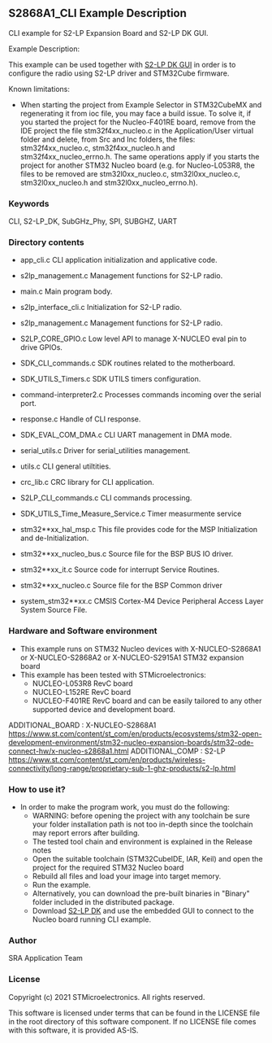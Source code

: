 
## <b>S2868A1_CLI Example Description</b>

CLI example for S2-LP Expansion Board and S2-LP DK GUI.

Example Description:
  
  This example can be used together with [S2-LP DK GUI](https://www.st.com/en/embedded-software/stsw-s2lp-dk.html) in order is to configure the radio using S2-LP
  driver and STM32Cube firmware. 

Known limitations:

- When starting the project from Example Selector in STM32CubeMX and regenerating it
  from ioc file, you may face a build issue. To solve it, if you started the project for the
  Nucleo-F401RE board, remove from the IDE project the file stm32f4xx_nucleo.c in the Application/User
  virtual folder and delete, from Src and Inc folders, the files: stm32f4xx_nucleo.c, stm32f4xx_nucleo.h
  and stm32f4xx_nucleo_errno.h.
  The same operations apply if you starts the project for another STM32 Nucleo board (e.g. for
  Nucleo-L053R8, the files to be removed are stm32l0xx_nucleo.c, stm32l0xx_nucleo.c, stm32l0xx_nucleo.h
  and stm32l0xx_nucleo_errno.h).

### <b>Keywords</b>

CLI, S2-LP_DK, SubGHz_Phy, SPI, SUBGHZ, UART

### <b>Directory contents</b>

 - app_cli.c              CLI application initialization and applicative code.
 
 - s2lp_management.c      Management functions for S2-LP radio.
 
 - main.c                 Main program body.

 - s2lp_interface_cli.c   Initialization for S2-LP radio.

 - s2lp_management.c      Management functions for S2-LP radio.
 
 - S2LP_CORE_GPIO.c       Low level API to manage X-NUCLEO eval pin to drive GPIOs.

 - SDK_CLI_commands.c     SDK routines related to the motherboard.

 - SDK_UTILS_Timers.c     SDK UTILS timers configuration.

 - command-interpreter2.c Processes commands incoming over the serial port.

 - response.c             Handle of CLI response.

 - SDK_EVAL_COM_DMA.c     CLI UART management in DMA mode.

 - serial_utils.c         Driver for serial_utilities  management.

 - utils.c                CLI general utiltities.

 - crc_lib.c              CRC library for CLI application.

 - S2LP_CLI_commands.c    CLI commands processing.

 - SDK_UTILS_Time_Measure_Service.c Timer measurmente service

 - stm32**xx_hal_msp.c    This file provides code for the MSP Initialization
                          and de-Initialization.
						
 - stm32**xx_nucleo_bus.c Source file for the BSP BUS IO driver.
 
 - stm32**xx_it.c         Source code for interrupt Service Routines.
 
 - stm32**xx_nucleo.c     Source file for the BSP Common driver
 
 - system_stm32**xx.c     CMSIS Cortex-M4 Device Peripheral Access Layer
                          System Source File.

 
### <b>Hardware and Software environment</b>

  - This example runs on STM32 Nucleo devices with X-NUCLEO-S2868A1 or
    X-NUCLEO-S2868A2 or X-NUCLEO-S2915A1 STM32 expansion board
  - This example has been tested with STMicroelectronics:
    - NUCLEO-L053R8 RevC board
    - NUCLEO-L152RE RevC board
    - NUCLEO-F401RE RevC board
    and can be easily tailored to any other supported device and development 
    board.
     

ADDITIONAL_BOARD : X-NUCLEO-S2868A1 https://www.st.com/content/st_com/en/products/ecosystems/stm32-open-development-environment/stm32-nucleo-expansion-boards/stm32-ode-connect-hw/x-nucleo-s2868a1.html
ADDITIONAL_COMP : S2-LP https://www.st.com/content/st_com/en/products/wireless-connectivity/long-range/proprietary-sub-1-ghz-products/s2-lp.html

### <b>How to use it?</b> 

-   In order to make the program work, you must do the following:
    -   WARNING: before opening the project with any toolchain be sure your folder installation path is not too in-depth since the toolchain may report errors after building.
    -   The tested tool chain and environment is explained in the Release notes
    -   Open the suitable toolchain (STM32CubeIDE, IAR, Keil) and open the project for the required STM32 Nucleo board
    -   Rebuild all files and load your image into target memory.
    -   Run the example.
    -   Alternatively, you can download the pre-built binaries in "Binary" folder included in the distributed package.
	-   Download [S2-LP DK](https://www.st.com/en/embedded-software/stsw-s2lp-dk.html) and use the embedded GUI to connect to the Nucleo board running CLI example.
 
### <b>Author</b>

SRA Application Team

### <b>License</b>

Copyright (c) 2021 STMicroelectronics.
All rights reserved.

This software is licensed under terms that can be found in the LICENSE file
in the root directory of this software component.
If no LICENSE file comes with this software, it is provided AS-IS.
